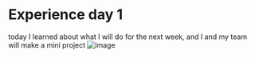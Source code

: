 # Experience day 1

today I learned about what I will do for the next week, and I and my team will make a mini project
![image](https://user-images.githubusercontent.com/116019530/196231770-2772775a-0e26-433f-b95d-16c166a238c1.png)

##
